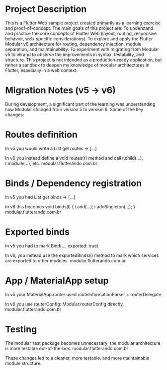 # Project Description

This is a Flutter Web sample project created primarily as a learning exercise and proof-of-concept. The main goals of this project are:
To understand and practice the core concepts of Flutter Web (layout, routing, responsive behavior, web-specific considerations).
To explore and apply the Flutter Modular v6 architecture for routing, dependency injection, module separation, and maintainability.
To experiment with migrating from Modular v5 to v6 and to observe the improvements in syntax, testability, and structure.
This project is not intended as a production-ready application, but rather a sandbox to deepen my knowledge of modular architectures in Flutter, especially in a web context.

# Migration Notes (v5 → v6)

During development, a significant part of the learning was understanding how Modular changed from version 5 to version 6. Some of the key changes:

# Routes definition
In v5 you would write a List<ModularRoute> get routes => [...]

In v6 you instead define a void routes(r) method and call r.child(...), r.module(...), etc. 
modular.flutterando.com.br

# Binds / Dependency registration
In v5 you had List<Bind> get binds => [...]

In v6 this becomes void binds(i) { i.add(...); i.addSingleton(...); } 
modular.flutterando.com.br

# Exported binds
In v5 you had to mark Bind(..., exported: true)

In v6, you instead use the exportedBinds(i) method to mark which services are exported to other modules. 
modular.flutterando.com.br

# App / MaterialApp setup

In v5 your MaterialApp.router used routeInformationParser + routerDelegate

In v6 you use routerConfig: Modular.routerConfig directly. 
modular.flutterando.com.br

# Testing

The modular_test package becomes unnecessary; the modular architecture is more testable out-of-the-box. 
modular.flutterando.com.br

These changes led to a cleaner, more testable, and more maintainable module structure.


